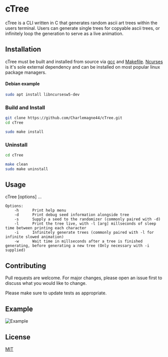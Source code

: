 # cTree

cTree is a CLI written in C that generates random ascii art trees within the users terminal. Users can generate single trees for copyable ascii trees, or infinitely loop the generation to serve as a live animation.

## Installation

cTree must be built and installed from source via [gcc](https://gcc.gnu.org/) and [Makefile](https://www.gnu.org/software/make/manual/make.html). [Ncurses](https://ftp.gnu.org/gnu/ncurses/) is it's sole external dependency and can be installed on most popular linux package managers.

#### Debian example

```bash
sudo apt install libncursesw5-dev
```

### Build and Install

```bash
git clone https://github.com/Charlemagne44/cTree.git
cd cTree

sudo make install
```

### Uninstall

```bash
cd cTree

make clean
sudo make uninstall
```

## Usage

cTree [options] ...

```
Options:
    -h      Print help menu
    -d      Print debug seed information alongside tree
    -s      Supply a seed to the randomizer (commonly paired with -d)
    -l      Print the tree live, with -l [arg] millseconds of sleep time between printing each character
    -i      Infinitely generate trees (commonly paired with -l for infinite slowed animation)
    -w      Wait time in millseconds after a tree is finished generating, before generating a new tree (Only necessary with -i supplied)
```

## Contributing

Pull requests are welcome. For major changes, please open an issue first
to discuss what you would like to change.

Please make sure to update tests as appropriate.

## Example

![Example](https://media.giphy.com/media/v1.Y2lkPTc5MGI3NjExNXo3ZDN5Y25mMzhzbTFrY3VwdTh1anVhcGo1NWtnbWgyY21tdmRwbyZlcD12MV9pbnRlcm5hbF9naWZfYnlfaWQmY3Q9Zw/wyBovQxHawRbV2GKJq/giphy.gif)

## License

[MIT](https://choosealicense.com/licenses/mit/)
